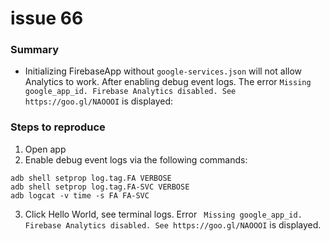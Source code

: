 # issue 66
### Summary
- Initializing FirebaseApp without `google-services.json` will not allow Analytics to work. After enabling debug event logs. The error ` Missing google_app_id. Firebase Analytics disabled. See https://goo.gl/NAOOOI
` is displayed:
### Steps to reproduce
1. Open app
2. Enable debug event logs via the following commands:
```
adb shell setprop log.tag.FA VERBOSE
adb shell setprop log.tag.FA-SVC VERBOSE
adb logcat -v time -s FA FA-SVC
```
3. Click Hello World, see terminal logs. Error ` Missing google_app_id. Firebase Analytics disabled. See https://goo.gl/NAOOOI` is displayed.
